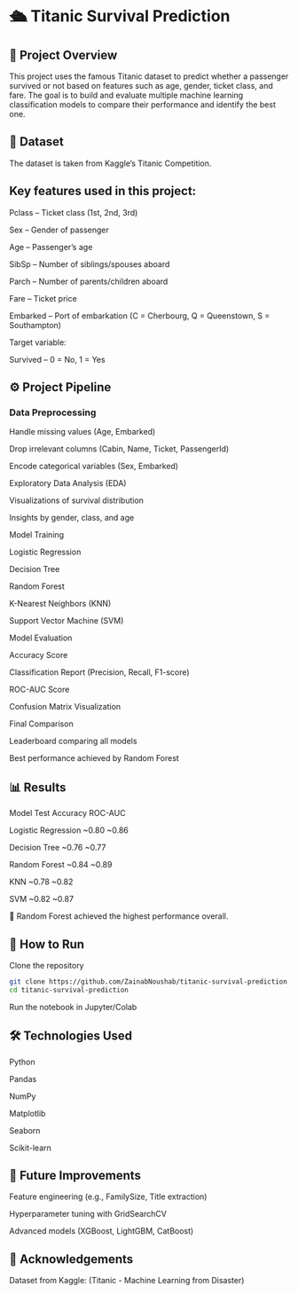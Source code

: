 # 🛳️ Titanic Survival Prediction
## 📌 Project Overview

This project uses the famous Titanic dataset to predict whether a passenger survived or not based on features such as age, gender, ticket class, and fare.
The goal is to build and evaluate multiple machine learning classification models to compare their performance and identify the best one.

## 📂 Dataset

The dataset is taken from Kaggle’s Titanic Competition.

## Key features used in this project:

Pclass – Ticket class (1st, 2nd, 3rd)

Sex – Gender of passenger

Age – Passenger’s age

SibSp – Number of siblings/spouses aboard

Parch – Number of parents/children aboard

Fare – Ticket price

Embarked – Port of embarkation (C = Cherbourg, Q = Queenstown, S = Southampton)

Target variable:

Survived – 0 = No, 1 = Yes

## ⚙️ Project Pipeline

### Data Preprocessing


Handle missing values (Age, Embarked)

Drop irrelevant columns (Cabin, Name, Ticket, PassengerId)

Encode categorical variables (Sex, Embarked)

Exploratory Data Analysis (EDA)

Visualizations of survival distribution

Insights by gender, class, and age

Model Training

Logistic Regression

Decision Tree

Random Forest

K-Nearest Neighbors (KNN)

Support Vector Machine (SVM)

Model Evaluation

Accuracy Score

Classification Report (Precision, Recall, F1-score)

ROC-AUC Score

Confusion Matrix Visualization

Final Comparison

Leaderboard comparing all models

Best performance achieved by Random Forest

## 📊 Results

Model	Test Accuracy	ROC-AUC

Logistic Regression	~0.80	~0.86

Decision Tree	~0.76	~0.77

Random Forest	~0.84	~0.89

KNN	~0.78	~0.82

SVM	~0.82	~0.87

📌 Random Forest achieved the highest performance overall.

## 🚀 How to Run

Clone the repository

```bash
git clone https://github.com/ZainabNoushab/titanic-survival-prediction.git
cd titanic-survival-prediction
```

Run the notebook in Jupyter/Colab

## 🛠️ Technologies Used

Python

Pandas

NumPy

Matplotlib

Seaborn

Scikit-learn

## 📌 Future Improvements

Feature engineering (e.g., FamilySize, Title extraction)

Hyperparameter tuning with GridSearchCV

Advanced models (XGBoost, LightGBM, CatBoost)

## 🙌 Acknowledgements

Dataset from Kaggle: (Titanic - Machine Learning from Disaster)
